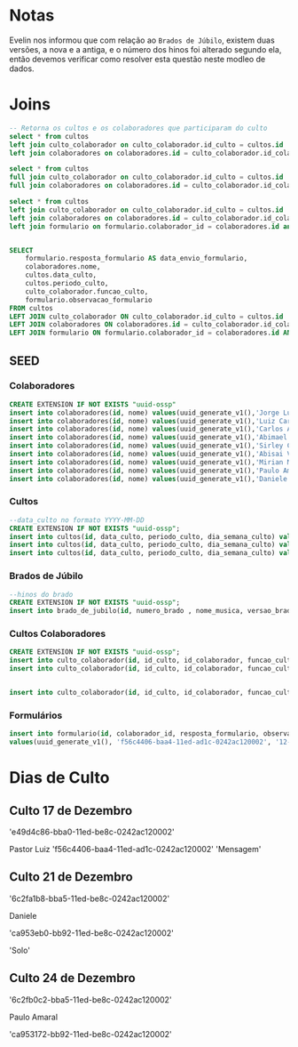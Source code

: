 # Notas

Evelin nos informou que com relação ao ```Brados de Júbilo```, existem duas versões, a nova e a antiga, e o número dos hinos foi alterado segundo ela, então devemos verificar como resolver esta questão neste modleo de dados. 


# Joins



```sql
-- Retorna os cultos e os colaboradores que participaram do culto
select * from cultos
left join culto_colaborador on culto_colaborador.id_culto = cultos.id
left join colaboradores on colaboradores.id = culto_colaborador.id_colaborador 

```

```sql
select * from cultos
full join culto_colaborador on culto_colaborador.id_culto = cultos.id
full join colaboradores on colaboradores.id = culto_colaborador.id_colaborador 

```

```sql
select * from cultos
left join culto_colaborador on culto_colaborador.id_culto = cultos.id
left join colaboradores on colaboradores.id = culto_colaborador.id_colaborador 
left join formulario on formulario.colaborador_id = colaboradores.id and formulario.culto_id = cultos.id


SELECT 
	formulario.resposta_formulario AS data_envio_formulario,
	colaboradores.nome,
	cultos.data_culto,
	cultos.periodo_culto,
	culto_colaborador.funcao_culto,
	formulario.observacao_formulario 
FROM cultos
LEFT JOIN culto_colaborador ON culto_colaborador.id_culto = cultos.id
LEFT JOIN colaboradores ON colaboradores.id = culto_colaborador.id_colaborador 
LEFT JOIN formulario ON formulario.colaborador_id = colaboradores.id AND formulario.culto_id = cultos.id
```



## SEED

### Colaboradores

```sql
CREATE EXTENSION IF NOT EXISTS "uuid-ossp"
insert into colaboradores(id, nome) values(uuid_generate_v1(),'Jorge Luis de Oliveira Ferrari');
insert into colaboradores(id, nome) values(uuid_generate_v1(),'Luiz Carlos Trindade');
insert into colaboradores(id, nome) values(uuid_generate_v1(),'Carlos Alberto da Silva');
insert into colaboradores(id, nome) values(uuid_generate_v1(),'Abimael Correa Rocha');
insert into colaboradores(id, nome) values(uuid_generate_v1(),'Sirley Correa Rocha Ferrari Barbosa');
insert into colaboradores(id, nome) values(uuid_generate_v1(),'Abisai Varela');
insert into colaboradores(id, nome) values(uuid_generate_v1(),'Mirian Mendes');
insert into colaboradores(id, nome) values(uuid_generate_v1(),'Paulo Amaral');
insert into colaboradores(id, nome) values(uuid_generate_v1(),'Daniele Lopes');

```

### Cultos

```sql
--data_culto no formato YYYY-MM-DD
CREATE EXTENSION IF NOT EXISTS "uuid-ossp";
insert into cultos(id, data_culto, periodo_culto, dia_semana_culto) values(uuid_generate_v1(),'2022-12-17', 'Manhã', 'Sábado');
insert into cultos(id, data_culto, periodo_culto, dia_semana_culto) values(uuid_generate_v1(),'2022-12-21', 'Manhã', 'Sábado');
insert into cultos(id, data_culto, periodo_culto, dia_semana_culto) values(uuid_generate_v1(),'2022-12-24', 'Manhã', 'Sábado');
```

### Brados de Júbilo

```sql  
--hinos do brado
CREATE EXTENSION IF NOT EXISTS "uuid-ossp";
insert into brado_de_jubilo(id, numero_brado , nome_musica, versao_brado) values(uuid_generate_v1(),200, 'Sobre as ondas do Mar', 'antiga');
```

### Cultos Colaboradores
```sql 
CREATE EXTENSION IF NOT EXISTS "uuid-ossp";
insert into culto_colaborador(id, id_culto, id_colaborador, funcao_culto) values(uuid_generate_v1(), 'e49d4c86-bba0-11ed-be8c-0242ac120002','f56c4406-baa4-11ed-ad1c-0242ac120002', 'Mensagem');
insert into culto_colaborador(id, id_culto, id_colaborador, funcao_culto) values(uuid_generate_v1(), '6c2fa1b8-bba5-11ed-be8c-0242ac120002','ca953eb0-bb92-11ed-be8c-0242ac120002', 'Solo');


insert into culto_colaborador(id, id_culto, id_colaborador, funcao_culto) values(uuid_generate_v1(), '6c2fb0c2-bba5-11ed-be8c-0242ac120002','ca953172-bb92-11ed-be8c-0242ac120002', 'Mensagem');

```


### Formulários

```sql 
insert into formulario(id, colaborador_id, resposta_formulario, observacao_formulario , culto_id) 
values(uuid_generate_v1(), 'f56c4406-baa4-11ed-ad1c-0242ac120002', '12-16-2022 20:01:36','', 'e49d4c86-bba0-11ed-be8c-0242ac120002');
```

# Dias de Culto


## Culto 17 de Dezembro
'e49d4c86-bba0-11ed-be8c-0242ac120002'

Pastor Luiz
'f56c4406-baa4-11ed-ad1c-0242ac120002'
'Mensagem'




## Culto 21 de Dezembro
'6c2fa1b8-bba5-11ed-be8c-0242ac120002'

Daniele

'ca953eb0-bb92-11ed-be8c-0242ac120002'

'Solo'




## Culto 24 de Dezembro

'6c2fb0c2-bba5-11ed-be8c-0242ac120002'


Paulo Amaral

'ca953172-bb92-11ed-be8c-0242ac120002'